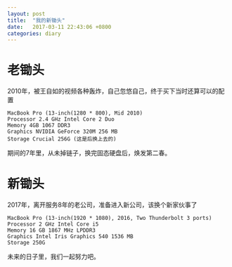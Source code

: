 ```yaml
---
layout: post
title:  "我的新锄头"
date:   2017-03-11 22:43:06 +0800
categories: diary
---
```


# 老锄头

2010年，被王自如的视频各种轰炸，自己忽悠自己，终于买下当时还算可以的配置

```shell
MacBook Pro (13-inch(1280 * 800), Mid 2010)
Processor 2.4 GHz Intel Core 2 Duo
Memory 4GB 1067 DDR3
Graphics NVIDIA GeForce 320M 256 MB
Storage Crucial 256G (这是后换上去的)
```

期间的7年里，从未掉链子，换完固态硬盘后，焕发第二春。

# 新锄头

2017年，离开服务8年的老公司，准备进入新公司，该换个新家伙事了

```shell
MacBook Pro (13-inch(1920 * 1080), 2016, Two Thunderbolt 3 ports)
Processor 2 GHz Intel Core i5
Memory 16 GB 1867 MHz LPDDR3
Graphics Intel Iris Graphics 540 1536 MB
Storage 250G
```

未来的日子里，我们一起努力吧。